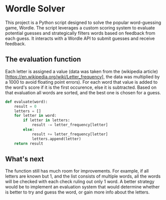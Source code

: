 # Wordle Solver

This project is a Python script designed to solve the popular word-guessing game, Wordle. The script leverages a custom scoring system to evaluate potential guesses and strategically filters words based on feedback from each guess. It interacts with a Wordle API to submit guesses and receive feedback.

## The evaluation function
Each letter is assigned a value (data was taken from the (wikipedia article)[https://en.wikipedia.org/wiki/Letter_frequency], the data was multiplied by a 1000 to avoid floating point errors). For each word that value is added to the word's score if it is the first occurence, else it is subtracted. Based on that evaluation all words are sorted, and the best one is chosen for a guess.

```py
def evaluate(word):
    result = 0
    letters = []
    for letter in word:
        if letter in letters:
            result -= letter_frequency[letter]
        else:
            result += letter_frequency[letter]
            letters.append(letter)
    return result
```

## What's next
The function still has much room for improvements. For example, if all letters are known but 1, and the list consists of multiple words, all the words will be checked with each check ruling out only 1 word. A better strategy would be to implement an evaluation system that would determine whether is better to try and guess the word, or gain more info about the letters.
